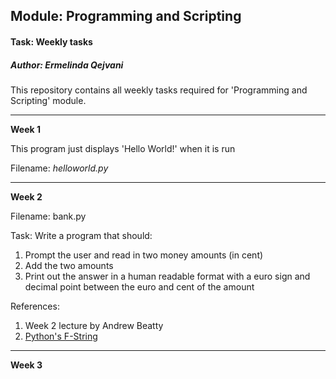 ## Module: Programming and Scripting 
#### Task: Weekly tasks
##### *Author: Ermelinda Qejvani*

This repository contains all weekly tasks required for 'Programming and Scripting' module.

***

__Week 1__

This program just displays 'Hello World!' when it is run

Filename: _helloworld.py_

***

__Week 2__

Filename: bank.py

Task: Write a program that should:
1. Prompt the user and read in two money amounts (in cent)
2. Add the two amounts
3. Print out the answer in a human readable format with a euro sign and decimal point between the euro and cent of the amount 

References:
1. Week 2 lecture by Andrew Beatty
2. [Python's F-String](https://realpython.com/python-f-strings/)

***

__Week 3__








